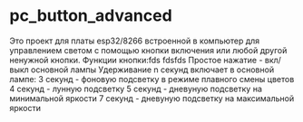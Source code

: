 # pc_button_advanced
Это проект для платы esp32/8266 встроенной в компьютер для управлением светом с помощью кнопки включения или любой другой ненужной кнопки.
Функции кнопки:fds
fdsfds
  Простое нажатие - вкл/выкл основной лампы
  Удерживание n секунд включает в основной лампе:
  3 секунд - фоновую подсветку в режиме плавного смены цветов
  4 секунд - лунную подсветку
  5 секунд - дневуную подсветку на минимальной яркости
  7 секунд - дневуную подсветку на максимальной яркости
  
